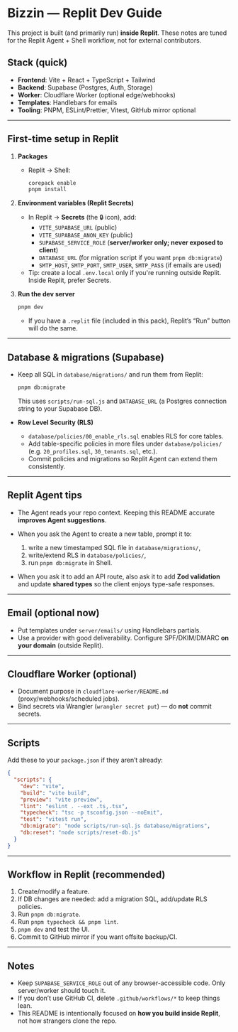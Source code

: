 # Bizzin — Replit Dev Guide

This project is built (and primarily run) **inside Replit**. These notes are tuned for the Replit Agent + Shell workflow, not for external contributors.

## Stack (quick)
- **Frontend**: Vite + React + TypeScript + Tailwind
- **Backend**: Supabase (Postgres, Auth, Storage)
- **Worker**: Cloudflare Worker (optional edge/webhooks)
- **Templates**: Handlebars for emails
- **Tooling**: PNPM, ESLint/Prettier, Vitest, GitHub mirror optional

---

## First-time setup in Replit

1. **Packages**
   - Replit → Shell:
     ```bash
     corepack enable
     pnpm install
     ```

2. **Environment variables (Replit Secrets)**
   - In Replit → **Secrets** (the 🔒 icon), add:
     - `VITE_SUPABASE_URL` (public)
     - `VITE_SUPABASE_ANON_KEY` (public)
     - `SUPABASE_SERVICE_ROLE` (**server/worker only; never exposed to client**)
     - `DATABASE_URL` (for migration script if you want `pnpm db:migrate`)
     - `SMTP_HOST`, `SMTP_PORT`, `SMTP_USER`, `SMTP_PASS` (if emails are used)
   - Tip: create a local `.env.local` only if you're running outside Replit. Inside Replit, prefer Secrets.

3. **Run the dev server**
   ```bash
   pnpm dev
   ```
   - If you have a `.replit` file (included in this pack), Replit’s “Run” button will do the same.

---

## Database & migrations (Supabase)

- Keep all SQL in `database/migrations/` and run them from Replit:
  ```bash
  pnpm db:migrate
  ```
  This uses `scripts/run-sql.js` and `DATABASE_URL` (a Postgres connection string to your Supabase DB).

- **Row Level Security (RLS)**
  - `database/policies/00_enable_rls.sql` enables RLS for core tables.
  - Add table-specific policies in more files under `database/policies/` (e.g. `20_profiles.sql`, `30_tenants.sql`, etc.).
  - Commit policies and migrations so Replit Agent can extend them consistently.

---

## Replit Agent tips

- The Agent reads your repo context. Keeping this README accurate **improves Agent suggestions**.
- When you ask the Agent to create a new table, prompt it to:
  1) write a new timestamped SQL file in `database/migrations/`,
  2) write/extend RLS in `database/policies/`,
  3) run `pnpm db:migrate` in Shell.

- When you ask it to add an API route, also ask it to add **Zod validation** and update **shared types** so the client enjoys type-safe responses.

---

## Email (optional now)
- Put templates under `server/emails/` using Handlebars partials.
- Use a provider with good deliverability. Configure SPF/DKIM/DMARC **on your domain** (outside Replit).

---

## Cloudflare Worker (optional)
- Document purpose in `cloudflare-worker/README.md` (proxy/webhooks/scheduled jobs).
- Bind secrets via Wrangler (`wrangler secret put`) — do **not** commit secrets.

---

## Scripts

Add these to your `package.json` if they aren’t already:

```json
{
  "scripts": {
    "dev": "vite",
    "build": "vite build",
    "preview": "vite preview",
    "lint": "eslint . --ext .ts,.tsx",
    "typecheck": "tsc -p tsconfig.json --noEmit",
    "test": "vitest run",
    "db:migrate": "node scripts/run-sql.js database/migrations",
    "db:reset": "node scripts/reset-db.js"
  }
}
```

---

## Workflow in Replit (recommended)

1. Create/modify a feature.
2. If DB changes are needed: add a migration SQL, add/update RLS policies.
3. Run `pnpm db:migrate`.
4. Run `pnpm typecheck && pnpm lint`.
5. `pnpm dev` and test the UI.
6. Commit to GitHub mirror if you want offsite backup/CI.

---

## Notes
- Keep `SUPABASE_SERVICE_ROLE` out of any browser-accessible code. Only server/worker should touch it.
- If you don’t use GitHub CI, delete `.github/workflows/*` to keep things lean.
- This README is intentionally focused on **how you build inside Replit**, not how strangers clone the repo.
